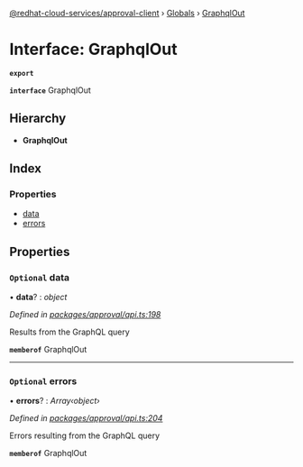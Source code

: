 [@redhat-cloud-services/approval-client](../README.md) › [Globals](../globals.md) › [GraphqlOut](graphqlout.md)

# Interface: GraphqlOut

**`export`** 

**`interface`** GraphqlOut

## Hierarchy

* **GraphqlOut**

## Index

### Properties

* [data](graphqlout.md#optional-data)
* [errors](graphqlout.md#optional-errors)

## Properties

### `Optional` data

• **data**? : *object*

*Defined in [packages/approval/api.ts:198](https://github.com/RedHatInsights/javascript-clients/blob/master/packages/approval/api.ts#L198)*

Results from the GraphQL query

**`memberof`** GraphqlOut

___

### `Optional` errors

• **errors**? : *Array‹object›*

*Defined in [packages/approval/api.ts:204](https://github.com/RedHatInsights/javascript-clients/blob/master/packages/approval/api.ts#L204)*

Errors resulting from the GraphQL query

**`memberof`** GraphqlOut
